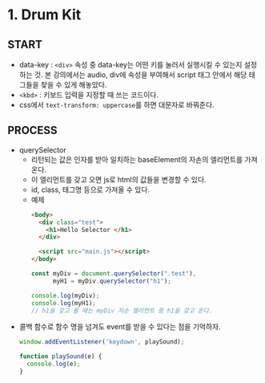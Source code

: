 # 1. Drum Kit
## START
- data-key : `<div>` 속성 중 data-key는  어떤 키를 눌러서 실행시킬 수 있는지 설정하는 것. 본 강의에서는 audio, div에 속성을 부여해서 script 태그 안에서 해당 태그들을 찾을 수 있게 해놓았다.
- `<kbd>` : 키보드 입력을 지정할 때 쓰는 코드이다.
- css에서 `text-transform: uppercase`를 하면 대문자로 바꿔준다.

## PROCESS
- querySelector
  - 리턴되는 값은 인자를 받아 일치하는 baseElement의 자손의 엘리먼트를 가져온다.
  - 이 엘리먼트를 갖고 오면 js로 html의 값들을 변경할 수 있다.
  - id, class, 태그명 등으로 가져올 수 있다.
  - 예제
    ```html
    <body>
      <div class="test">
        <h1>Hello Selector </h1>
      </div>

      <script src="main.js"></script>
    </body>
    ```
    ```Javascript
    const myDiv = document.querySelector(".test"),
          myH1 = myDiv.querySelector("h1");
    
    console.log(myDiv);
    console.log(myH1);
    // h1을 갖고 올 때는 myDiv 자손 엘리먼트 중 h1을 갖고 온다.
    ```
- 콜백 함수로 함수 명을 넘겨도 event를 받을 수 있다는 점을 기억하자.
  ```javascript
  window.addEventListener('keydown', playSound);

  function playSound(e) {
    console.log(e);
  }
  ```